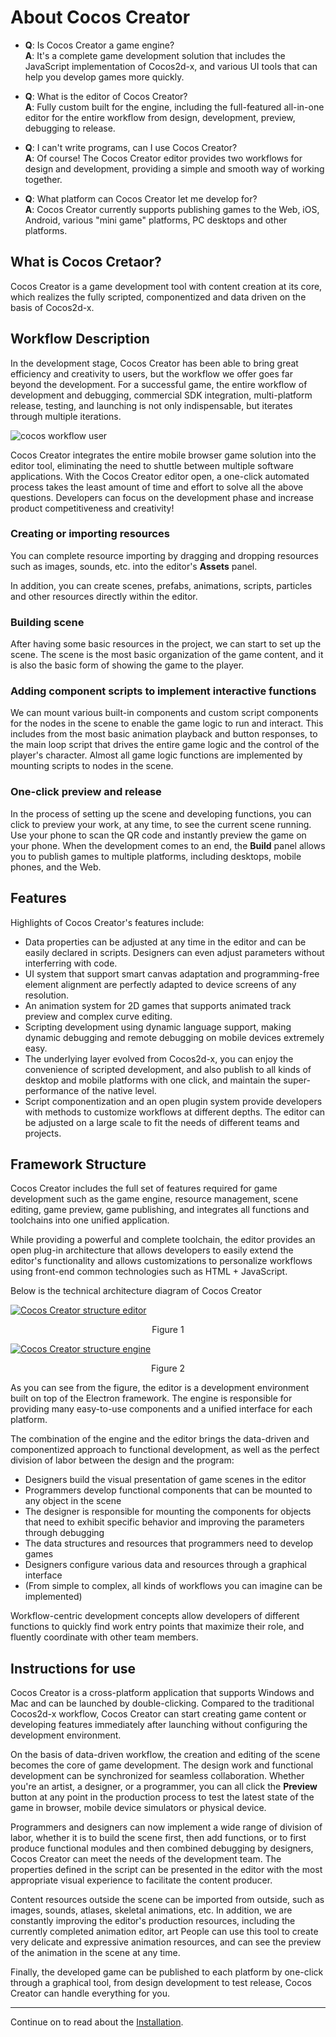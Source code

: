 # About Cocos Creator

- **Q**: Is Cocos Creator a game engine?<br>
  **A**: It's a complete game development solution that includes the JavaScript implementation of Cocos2d-x, and various UI tools that can help you develop games more quickly.

- **Q**: What is the editor of Cocos Creator?<br>
  **A**: Fully custom built for the engine, including the full-featured all-in-one editor for the entire workflow from design, development, preview, debugging to release.

- **Q**: I can't write programs, can I use Cocos Creator?<br>
  **A**: Of course! The Cocos Creator editor provides two workflows for design and development, providing a simple and smooth way of working together.

- **Q**: What platform can Cocos Creator let me develop for?<br>
  **A**: Cocos Creator currently supports publishing games to the Web, iOS, Android, various "mini game" platforms, PC desktops and other platforms.

## What is Cocos Cretaor?

Cocos Creator is a game development tool with content creation at its core, which realizes the fully scripted, componentized and data driven on the basis of Cocos2d-x.

## Workflow Description

In the development stage, Cocos Creator has been able to bring great efficiency and creativity to users, but the workflow we offer goes far beyond the development. For a successful game, the entire workflow of development and debugging, commercial SDK integration, multi-platform release, testing, and launching is not only indispensable, but iterates through multiple iterations.

![cocos workflow user](introduction/cocos-workflow-user.jpg)

Cocos Creator integrates the entire mobile browser game solution into the editor tool, eliminating the need to shuttle between multiple software applications. With the Cocos Creator editor open, a one-click automated process takes the least amount of time and effort to solve all the above questions. Developers can focus on the development phase and increase product competitiveness and creativity!

### Creating or importing resources

You can complete resource importing by dragging and dropping resources such as images, sounds, etc. into the editor's **Assets** panel.

In addition, you can create scenes, prefabs, animations, scripts, particles and other resources directly within the editor.

### Building scene

After having some basic resources in the project, we can start to set up the scene. The scene is the most basic organization of the game content, and it is also the basic form of showing the game to the player.

### Adding component scripts to implement interactive functions

We can mount various built-in components and custom script components for the nodes in the scene to enable the game logic to run and interact. This includes from the most basic animation playback and button responses, to the main loop script that drives the entire game logic and the control of the player's character. Almost all game logic functions are implemented by mounting scripts to nodes in the scene.

### One-click preview and release

In the process of setting up the scene and developing functions, you can click to preview your work, at any time, to see the current scene running. Use your phone to scan the QR code and instantly preview the game on your phone. When the development comes to an end, the **Build** panel allows you to publish games to multiple platforms, including desktops, mobile phones, and the Web.

## Features

Highlights of Cocos Creator's features include:

- Data properties can be adjusted at any time in the editor and can be easily declared in scripts. Designers can even adjust parameters without interferring with code.
- UI system that support smart canvas adaptation and programming-free element alignment are perfectly adapted to device screens of any resolution.
- An animation system for 2D games that supports animated track preview and complex curve editing.
- Scripting development using dynamic language support, making dynamic debugging and remote debugging on mobile devices extremely easy.
- The underlying layer evolved from Cocos2d-x, you can enjoy the convenience of scripted development, and also publish to all kinds of desktop and mobile platforms with one click, and maintain the super-performance of the native level.
- Script componentization and an open plugin system provide developers with methods to customize workflows at different depths. The editor can be adjusted on a large scale to fit the needs of different teams and projects.

## Framework Structure

Cocos Creator includes the full set of features required for game development such as the game engine, resource management, scene editing, game preview, game publishing, and integrates all functions and toolchains into one unified application.

While providing a powerful and complete toolchain, the editor provides an open plug-in architecture that allows developers to easily extend the editor's functionality and allows customizations to personalize workflows using front-end common technologies such as HTML + JavaScript.

Below is the technical architecture diagram of Cocos Creator

<a href="introduction/structure-editor.png"><img src="introduction/structure-editor.png" alt="Cocos Creator structure editor"></a>
<div style="text-align:center"><p>Figure 1</p></div>
<a href="introduction/structure-engine.png"><img src="introduction/structure-engine.png" alt="Cocos Creator structure engine"></a>
<div style="text-align:center"><p>Figure 2</p></div>

As you can see from the figure, the editor is a development environment built on top of the Electron framework. The engine is responsible for providing many easy-to-use components and a unified interface for each platform.

The combination of the engine and the editor brings the data-driven and componentized approach to functional development, as well as the perfect division of labor between the design and the program:

- Designers build the visual presentation of game scenes in the editor
- Programmers develop functional components that can be mounted to any object in the scene
- The designer is responsible for mounting the components for objects that need to exhibit specific behavior and improving the parameters through debugging
- The data structures and resources that programmers need to develop games
- Designers configure various data and resources through a graphical interface
- (From simple to complex, all kinds of workflows you can imagine can be implemented)

Workflow-centric development concepts allow developers of different functions to quickly find work entry points that maximize their role, and fluently coordinate with other team members.

## Instructions for use

Cocos Creator is a cross-platform application that supports Windows and Mac and can be launched by double-clicking. Compared to the traditional Cocos2d-x workflow, Cocos Creator can start creating game content or developing features immediately after launching without configuring the development environment.

On the basis of data-driven workflow, the creation and editing of the scene becomes the core of game development. The design work and functional development can be synchronized for seamless collaboration. Whether you're an artist, a designer, or a programmer, you can all click the **Preview** button at any point in the production process to test the latest state of the game in browser, mobile device simulators or physical device.

Programmers and designers can now implement a wide range of division of labor, whether it is to build the scene first, then add functions, or to first produce functional modules and then combined debugging by designers, Cocos Creator can meet the needs of the development team. The properties defined in the script can be presented in the editor with the most appropriate visual experience to facilitate the content producer.

Content resources outside the scene can be imported from outside, such as images, sounds, atlases, skeletal animations, etc. In addition, we are constantly improving the editor's production resources, including the currently completed animation editor, art People can use this tool to create very delicate and expressive animation resources, and can see the preview of the animation in the scene at any time.

Finally, the developed game can be published to each platform by one-click through a graphical tool, from design development to test release, Cocos Creator can handle everything for you.

---

Continue on to read about the [Installation](install.md).
